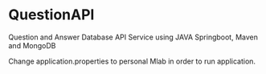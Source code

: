 # QuestionAPI

Question and Answer Database API Service using JAVA Springboot, Maven and MongoDB


Change application.properties to personal Mlab in order to run application.
